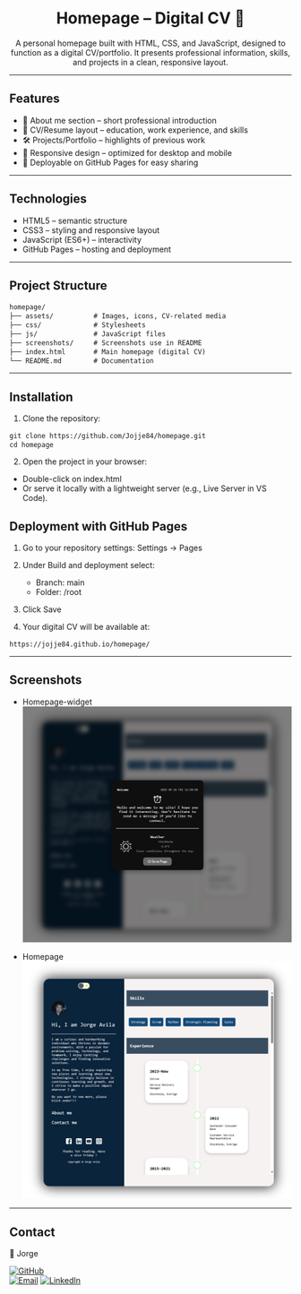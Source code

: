<h1 align='center'>Homepage – Digital CV 💼</h1>

<p align="center">A personal homepage built with HTML, CSS, and JavaScript, designed to function as a digital CV/portfolio. It presents professional information, skills, and projects in a clean, responsive layout.</p>

---

## Features

- 👤 About me section – short professional introduction
- 📑 CV/Resume layout – education, work experience, and skills
- 🛠️ Projects/Portfolio – highlights of previous work
- 📱 Responsive design – optimized for desktop and mobile
- 🚀 Deployable on GitHub Pages for easy sharing

---

## Technologies

- HTML5 – semantic structure
- CSS3 – styling and responsive layout
- JavaScript (ES6+) – interactivity
- GitHub Pages – hosting and deployment

---

## Project Structure

```
homepage/
├── assets/          # Images, icons, CV-related media
├── css/             # Stylesheets
├── js/              # JavaScript files
├── screenshots/     # Screenshots use in README
├── index.html       # Main homepage (digital CV)
└── README.md        # Documentation
```

---

## Installation

1. Clone the repository:

```
git clone https://github.com/Jojje84/homepage.git
cd homepage
```

2. Open the project in your browser:

- Double-click on index.html
- Or serve it locally with a lightweight server (e.g., Live Server in VS Code).

## Deployment with GitHub Pages

1. Go to your repository settings: Settings → Pages

2. Under Build and deployment select:

   - Branch: main
   - Folder: /root

3. Click Save

4. Your digital CV will be available at:

```
https://jojje84.github.io/homepage/
```

---

## Screenshots

- Homepage-widget ![homepage-sida](screenshots/homepage.png)

- Homepage ![homepage-sida](screenshots/homepage2.png)

---

## Contact

👤 Jorge

[![GitHub](https://img.shields.io/badge/GitHub-000?logo=github&logoColor=fff)](https://github.com/Jojje84)  
[![Email](https://img.shields.io/badge/Email-Contact-blue?logo=maildotru&logoColor=white)](mailto:jorgeavilas@icloud.com)
[![LinkedIn](https://img.shields.io/badge/LinkedIn-Profile-0A66C2?logo=linkedin&logoColor=white)](https://www.linkedin.com/in/jorge-avila-35622030/)

